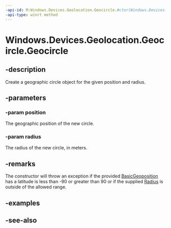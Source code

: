 ----api-id: M:Windows.Devices.Geolocation.Geocircle.#ctor(Windows.Devices.Geolocation.BasicGeoposition,System.Double)
-api-type: winrt method
---<!-- Method syntaxpublic Geocircle(Windows.Devices.Geolocation.BasicGeoposition position, System.Double radius)--># Windows.Devices.Geolocation.Geocircle.Geocircle## -descriptionCreate a geographic circle object for the given position and radius.## -parameters### -param positionThe geographic position of the new circle.### -param radiusThe radius of the new circle, in meters.## -remarksThe constructor will throw an exception if the provided [BasicGeoposition](basicgeoposition.md) has a latitude is less than -90 or greater than 90 or if the supplied [Radius](geocircle_radius.md) is outside of the allowed range.## -examples## -see-also